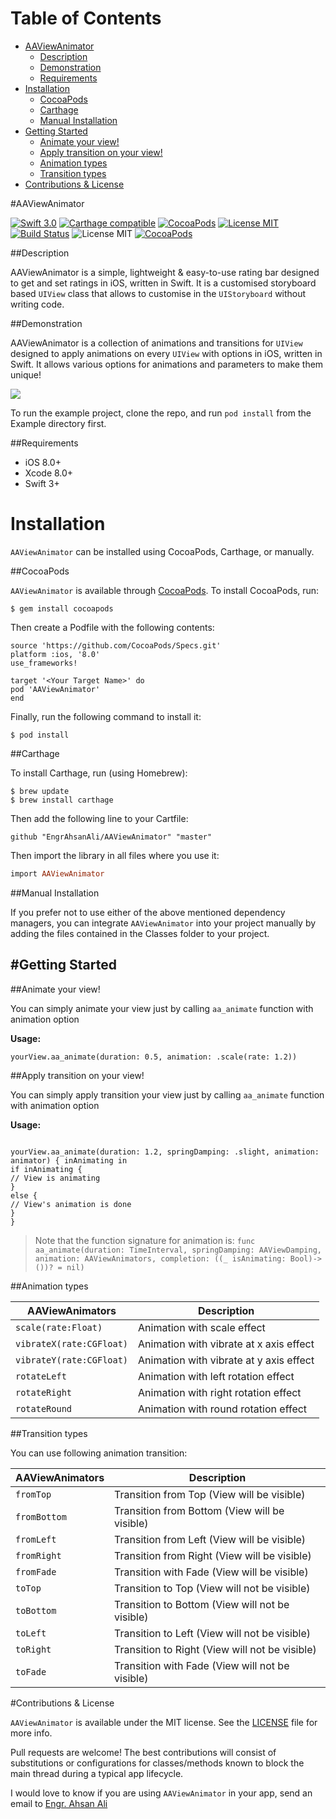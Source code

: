 # Table of Contents

- [AAViewAnimator](#section-id-4)
  - [Description](#section-id-10)
  - [Demonstration](#section-id-16)
  - [Requirements](#section-id-26)
- [Installation](#section-id-32)
  - [CocoaPods](#section-id-37)
  - [Carthage](#section-id-63)
  - [Manual Installation](#section-id-82)
- [Getting Started](#section-id-87)
  - [Animate your view!](#section-id-90)
  - [Apply transition on your view!](#section-id-104)
  - [Animation types](#section-id-132)
  - [Transition types](#section-id-150)
- [Contributions & License](#section-id-156)


<div id='section-id-4'/>

#AAViewAnimator

[![Swift 3.0](https://img.shields.io/badge/Swift-3.0-orange.svg?style=flat)](https://developer.apple.com/swift/) [![Carthage compatible](https://img.shields.io/badge/Carthage-compatible-4BC51D.svg?style=flat)](https://github.com/Carthage/Carthage) [![CocoaPods](https://img.shields.io/cocoapods/v/AAViewAnimator.svg)](http://cocoadocs.org/docsets/AAViewAnimator) [![License MIT](https://img.shields.io/badge/License-MIT-blue.svg?style=flat)](https://github.com/Carthage/Carthage) [![Build Status](https://travis-ci.org/EngrAhsanAli/AAViewAnimator.svg?branch=master)](https://travis-ci.org/EngrAhsanAli/AAViewAnimator) 
![License MIT](https://img.shields.io/github/license/mashape/apistatus.svg) [![CocoaPods](https://img.shields.io/cocoapods/p/AAViewAnimator.svg)]()


<div id='section-id-10'/>

##Description


AAViewAnimator is a simple, lightweight & easy-to-use rating bar designed to get and set ratings in iOS, written in Swift. It is a customised storyboard based `UIView` class that allows to customise in the `UIStoryboard` without writing code.


<div id='section-id-16'/>

##Demonstration

AAViewAnimator is a collection of animations and transitions for `UIView` designed to apply animations on every `UIView` with options in iOS, written in Swift. It allows various options for animations and parameters to make them unique!

![](https://github.com/EngrAhsanAli/AAViewAnimator/blob/master/Screenshots/demo.gif)


To run the example project, clone the repo, and run `pod install` from the Example directory first.


<div id='section-id-26'/>

##Requirements

- iOS 8.0+
- Xcode 8.0+
- Swift 3+

<div id='section-id-32'/>

# Installation

`AAViewAnimator` can be installed using CocoaPods, Carthage, or manually.


<div id='section-id-37'/>

##CocoaPods

`AAViewAnimator` is available through [CocoaPods](http://cocoapods.org). To install CocoaPods, run:

`$ gem install cocoapods`

Then create a Podfile with the following contents:

```
source 'https://github.com/CocoaPods/Specs.git'
platform :ios, '8.0'
use_frameworks!

target '<Your Target Name>' do
pod 'AAViewAnimator'
end

```

Finally, run the following command to install it:
```
$ pod install
```



<div id='section-id-63'/>

##Carthage

To install Carthage, run (using Homebrew):
```
$ brew update
$ brew install carthage
```
Then add the following line to your Cartfile:

```
github "EngrAhsanAli/AAViewAnimator" "master"
```

Then import the library in all files where you use it:
```ruby
import AAViewAnimator
```


<div id='section-id-82'/>

##Manual Installation

If you prefer not to use either of the above mentioned dependency managers, you can integrate `AAViewAnimator` into your project manually by adding the files contained in the Classes folder to your project.


<div id='section-id-87'/>

#Getting Started
----------

<div id='section-id-90'/>

##Animate your view!

You can simply animate your view just by calling `aa_animate` function with animation option

**Usage:**
```
yourView.aa_animate(duration: 0.5, animation: .scale(rate: 1.2))

```




<div id='section-id-104'/>

##Apply transition on your view!

You can simply apply transition your view just by calling `aa_animate` function with animation option

**Usage:**
```

yourView.aa_animate(duration: 1.2, springDamping: .slight, animation: animator) { inAnimating in
if inAnimating {
// View is animating
}
else {
// View's animation is done
}
}

```


> Note that the function signature for animation is:
```func aa_animate(duration: TimeInterval, springDamping: AAViewDamping, animation: AAViewAnimators, completion: ((_ isAnimating: Bool)->())? = nil)```

<div id='section-id-132'/>

##Animation types

|  AAViewAnimators	 	 	| Description		    				  |
|---------------------------|-----------------------------------------|
| `scale(rate:Float)`   	| Animation with scale effect   		  |
| `vibrateX(rate:CGFloat)` 	| Animation with vibrate at x axis effect |
| `vibrateY(rate:CGFloat)`  | Animation with vibrate at y axis effect |
| `rotateLeft`      	 	| Animation with left rotation effect	  |
| `rotateRight`   	 		| Animation with right rotation effect 	  |
| `rotateRound`     	 	| Animation with round rotation effect	  |

<div id='section-id-150'/>

##Transition types

You can use following animation transition: 

|  AAViewAnimators  | Description		    				       		|
|-------------------|---------------------------------------------------|
| `fromTop`   	    | Transition from Top (View will be visible)    	|
| `fromBottom` 		| Transition from Bottom (View will be visible)  	|
| `fromLeft`   		| Transition from Left (View will be visible)	   	|
| `fromRight`  		| Transition from Right (View will be visible)	   	|
| `fromFade`  		| Transition with Fade (View will be visible) 		|
| `toTop`     		| Transition to Top (View will not be visible)    	|
| `toBottom` 		| Transition to Bottom (View will not be visible)   |
| `toLeft`    		| Transition to Left (View will not be visible)		|
| `toRight`   		| Transition to Right (View will not be visible)    |
| `toFade`  		| Transition with Fade (View will not be visible)   |

<div id='section-id-156'/>

#Contributions & License

`AAViewAnimator` is available under the MIT license. See the [LICENSE](./LICENSE) file for more info.

Pull requests are welcome! The best contributions will consist of substitutions or configurations for classes/methods known to block the main thread during a typical app lifecycle.

I would love to know if you are using `AAViewAnimator` in your app, send an email to [Engr. Ahsan Ali](mailto:hafiz.m.ahsan.ali@gmail.com)

